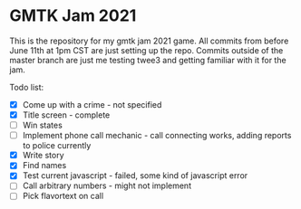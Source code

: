 # GMTK Jam 2021

This is the repository for my gmtk jam 2021 game. All commits from before June 11th at 1pm CST are just setting up the repo. Commits outside of the master branch are just me testing twee3 and getting familiar with it for the jam. 

Todo list:
- [X] Come up with a crime - not specified
- [X] Title screen - complete
- [ ] Win states
- [ ] Implement phone call mechanic - call connecting works, adding reports to police currently
- [X] Write story
- [X] Find names
- [X] Test current javascript - failed, some kind of javascript error
- [ ] Call arbitrary numbers - might not implement
- [ ] Pick flavortext on call
